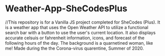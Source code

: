 # Weather-App-SheCodesPlus

//This repository is for a Vanilla JS project completed for SheCodes (Plus). It is a weather app that uses the 
Open Weather API to utilize a functional search bar with a button to use the user's current location.
It also displays accurate celsuis or fahrenheit information, icons, and forecast of the following hours of the day.
The background is a quarnetined woman, like me! Made during the the Corona-virus quarentine, Summer of 2020.
